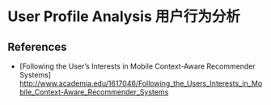 # User Profile Analysis 用户行为分析



## References

* [Following the User’s Interests in Mobile Context-Aware Recommender Systems]  http://www.academia.edu/1617046/Following_the_Users_Interests_in_Mobile_Context-Aware_Recommender_Systems
